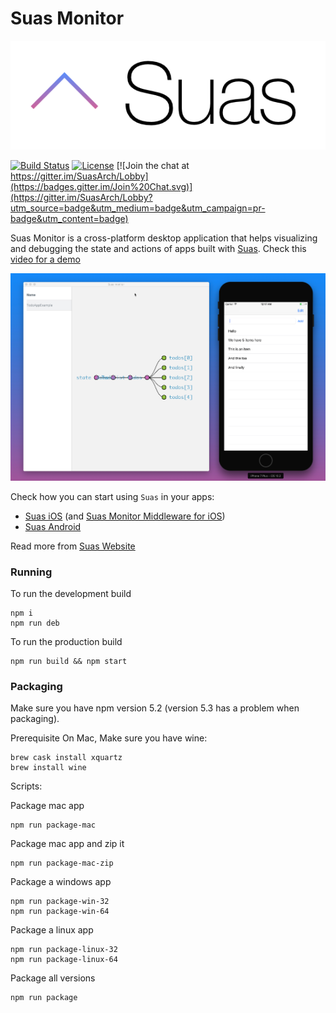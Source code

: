 # Suas Monitor

![Screenshot](/misc/logo.png?raw=true)

[![Build Status](https://travis-ci.com/zendesk/Suas-Monitor.svg?token=iTfSE3QQamPUFfPk3VRD&branch=master)](https://travis-ci.com/zendesk/Suas-Monitor)
[![License](https://img.shields.io/badge/License-Apache%202.0-blue.svg)](https://raw.githubusercontent.com/zendesk/Suas-Monitor/master/LICENSE?token=AIff-ulIVSOIggwhz1xa9Iu_tLZ1gvcbks5ZlwIewA%3D%3D)
[![Join the chat at https://gitter.im/SuasArch/Lobby](https://badges.gitter.im/Join%20Chat.svg)](https://gitter.im/SuasArch/Lobby?utm_source=badge&utm_medium=badge&utm_campaign=pr-badge&utm_content=badge)

Suas Monitor is a cross-platform desktop application that helps visualizing and debugging the state and actions of apps built with [Suas](https://suaswebsite). Check this [video for a demo](https://www.youtube.com/watch?v=fvblSw8tG3k)

![Screenshot](/misc/screenshot.png?raw=true)

Check how you can start using `Suas` in your apps:
- [Suas iOS](https://github.com/zendesk/Suas-iOS) (and [Suas Monitor Middleware for iOS](https://github.com/zendesk/Suas-iOS-Monitor-Middleware))
- [Suas Android](https://github.com/zendesk/Suas-iOS)

Read more from [Suas Website](https://suaswebsite)

### Running  

To run the development build

```
npm i
npm run deb
```

To run the production build

```
npm run build && npm start
```

### Packaging

Make sure you have npm version 5.2 (version 5.3 has a problem when packaging).

Prerequisite On Mac, Make sure you have wine:

```
brew cask install xquartz
brew install wine
```

Scripts:

Package mac app
```
npm run package-mac
```

Package mac app and zip it
```
npm run package-mac-zip
```

Package a windows app
```
npm run package-win-32
npm run package-win-64
```

Package a linux app
```
npm run package-linux-32
npm run package-linux-64
```

Package all versions
```
npm run package
```
